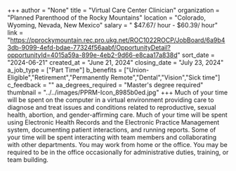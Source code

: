 +++
author = "None"
title = "Virtual Care Center Clinician"
organization = "Planned Parenthood of the Rocky Mountains"
location = "Colorado, Wyoming, Nevada, New Mexico"
salary = " $47.67/ hour - $60.39/ hour"
link = "https://pprockymountain.rec.pro.ukg.net/ROC1022ROCP/JobBoard/6a9b43db-9099-4efd-bdae-77324f56aabf/OpportunityDetail?opportunityId=4015a59a-899e-4eb2-9d66-e8caa17a838d"
sort_date = "2024-06-21"
created_at = "June 21, 2024"
closing_date = "July 23, 2024"
a_job_type = ["Part Time"]
b_benefits = ["Union-Eligible","Retirement","Permanently Remote","Dental","Vision","Sick time"]
c_feedback = ""
aa_degrees_required = "Master's degree required"
thumbnail = "../../images/PPRM-Icon_8985b0ed.jpg"
+++
Much of your time will be spent on the computer in a virtual environment providing care to diagnose and treat issues and conditions related to reproductive, sexual health, abortion, and gender-affirming care. Much of your time will be spent using Electronic Health Records and the Electronic Practice Management system, documenting patient interactions, and running reports. Some of your time will be spent interacting with team members and collaborating with other departments. You may work from home or the office. You may be required to be in the office occasionally for administrative duties, training, or team building.